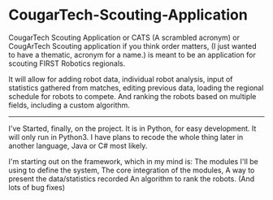 CougarTech-Scouting-Application
===============================

CougarTech Scouting Application or CATS (A scrambled acronym)
or CougArTech Scouting application if you think order matters,
(I just wanted to have a thematic, acronym for a name.)
is meant to be an application for scouting FIRST Robotics regionals.

It will allow for adding robot data, individual robot analysis, input of
statistics gathered from matches, editing previous data,
loading the regional schedule for robots to compete.
And ranking the robots based on multiple fields, including a custom algorithm.

-----------------------------------------------------------------------------

I've Started, finally, on the project.  It is in Python, for easy development.
It will only run in Python3. I have plans to recode the whole thing later
in another language, Java or C# most likely.


I'm starting out on the framework, which in my mind is:
The modules I'll be using to define the system,
The core integration of the modules,
A way to present the data/statistics recorded
An algorithm to rank the robots.
(And lots of bug fixes)
